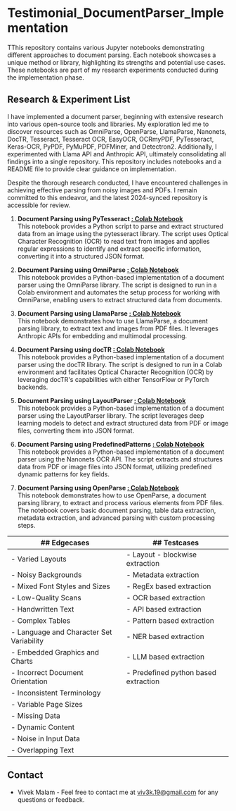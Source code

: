# Testimonial_DocumentParser_Implementation
TThis repository contains various Jupyter notebooks demonstrating different approaches to document parsing. Each notebook showcases a unique method or library, highlighting its strengths and potential use cases. These notebooks are part of my research experiments conducted during the implementation phase.

## Research & Experiment List
I have implemented a document parser, beginning with extensive research into various open-source tools and libraries. My exploration led me to discover resources such as OmniParse, OpenParse, LlamaParse, Nanonets, DocTR, Tesseract, Tesseract OCR, EasyOCR, OCRmyPDF, PyTesseract, Keras-OCR, PyPDF, PyMuPDF, PDFMiner, and Detectron2. Additionally, I experimented with Llama API and Anthropic API, ultimately consolidating all findings into a single repository. This repository includes notebooks and a README file to provide clear guidance on implementation.

Despite the thorough research conducted, I have encountered challenges in achieving effective parsing from noisy images and PDFs. I remain committed to this endeavor, and the latest 2024-synced repository is accessible for review.

1. **Document Parsing using PyTesseract [ : Colab Notebook](using_PyTesseract)**  
   This notebook provides a Python script to parse and extract structured data from an image using the pytesseract library. The script uses Optical Character Recognition (OCR) to read text from images and applies regular expressions to identify and extract specific information, converting it into a structured JSON format.

2. **Document Parsing using OmniParse [ : Colab Notebook](uusing_OmniParse)**  
   This notebook provides a Python-based implementation of a document parser using the OmniParse library. The script is designed to run in a Colab environment and automates the setup process for working with OmniParse, enabling users to extract structured data from documents.

3. **Document Parsing using LlamaParse [ : Colab Notebook](using_LlamaParse)**  
   This notebook demonstrates how to use LlamaParse, a document parsing library, to extract text and images from PDF files. It leverages Anthropic APIs for embedding and multimodal processing.

4. **Document Parsing using docTR [ : Colab Notebook](using_docTR)**  
   This notebook provides a Python-based implementation of a document parser using the docTR library. The script is designed to run in a Colab environment and facilitates Optical Character Recognition (OCR) by leveraging docTR's capabilities with either TensorFlow or PyTorch backends.

5. **Document Parsing using LayoutParser [ : Colab Notebook](using_LayoutParser)**  
   This notebook provides a Python-based implementation of a document parser using the LayoutParser library. The script leverages deep learning models to detect and extract structured data from PDF or image files, converting them into JSON format.

6. **Document Parsing using PredefinedPatterns [ : Colab Notebook](using_PredefindPatterns)**  
   This notebook provides a Python-based implementation of a document parser using the Nanonets OCR API. The script extracts and structures data from PDF or image files into JSON format, utilizing predefined dynamic patterns for key fields.

7. **Document Parsing using OpenParse [ : Colab Notebook](using_OpenParse)**  
   This notebook demonstrates how to use OpenParse, a document parsing library, to extract and process various elements from PDF files. The notebook covers basic document parsing, table data extraction, metadata extraction, and advanced parsing with custom processing steps.



| ## Edgecases                                                                 | ## Testcases                                                      |
|------------------------------------------------------------------------------|-------------------------------------------------------------------|
| - Varied Layouts                                                             | - Layout - blockwise extraction                                   |
| - Noisy Backgrounds                                                          | - Metadata extraction                                             |
| - Mixed Font Styles and Sizes                                                | - RegEx based extraction                                          |
| - Low-Quality Scans                                                          | - OCR based extraction                                            |
| - Handwritten Text                                                           | - API based extraction                                            |
| - Complex Tables                                                             | - Pattern based extraction                                        |
| - Language and Character Set Variability                                     | - NER based extraction                                            |
| - Embedded Graphics and Charts                                               | - LLM based extraction                                            |
| - Incorrect Document Orientation                                             | - Predefined python based extraction                              |
| - Inconsistent Terminology                                                   |                                                                   |
| - Variable Page Sizes                                                        |                                                                   |
| - Missing Data                                                               |                                                                   |
| - Dynamic Content                                                            |                                                                   |
| - Noise in Input Data                                                        |                                                                   |
| - Overlapping Text                                                           |                                                                   |


## Contact
* Vivek Malam - Feel free to contact me at viv3k.19@gmail.com for any questions or feedback.
